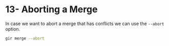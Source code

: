 # 13- Aborting a Merge

In case we want to abort a merge that has conflicts we can use the `--abort` option.

```zsh
gir merge --abort
```
